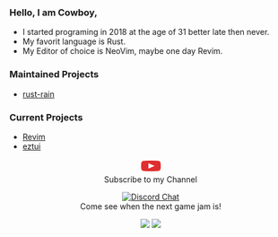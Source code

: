 ### Hello, I am Cowboy,

  - I started programing in 2018 at the age of 31 better late then never.
  - My favorit language is Rust.
  - My Editor of choice is NeoVim, maybe one day Revim.
  

### Maintained Projects
  - [rust-rain](https://rusty-rain.xyz)

### Current Projects
  - [Revim](https://github.com/cowboy8625/revim)
  - [eztui](https://github.com/cowboy8625/eztui)

<p align="center">
  <a href="https://www.youtube.com/cowboy8625"><img width=35 height=25 alt="Youtube" src="./youtube-logo.png"></a>
  <br>Subscribe to my Channel
</p>
<p align="center">
  <a href="https://discord.gg/KwnGX8P"><img alt="Discord Chat" src="https://img.shields.io/discord/509849754155614230"></a>
  <br>Come see when the next game jam is!
</p>

<p align="center">
  <img src="https://github-readme-stats.vercel.app/api?username=cowboy8625&count_private=true&show_icons=true&bg_color=262922&title_color=7cf221&text_color=f9f3d8&icon_color=00ddf0&locale=en">
  <img src="https://github-readme-stats.vercel.app/api/top-langs/?username=cowboy8625&layout=compact&bg_color=262922&title_color=7cf221&text_color=f9f3d8&icon_color=00ddf0&locale=en">
</p>
